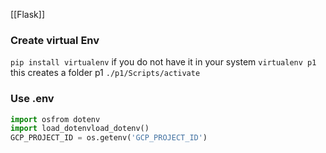[[Flask]]
### Create virtual Env
`pip install virtualenv` if you do not have it in your system
`virtualenv p1` this creates a folder p1
`./p1/Scripts/activate`
### Use .env
```python
import osfrom dotenv 
import load_dotenvload_dotenv()
GCP_PROJECT_ID = os.getenv('GCP_PROJECT_ID')
```
